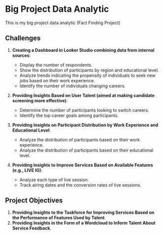 # Big Project Data Analytic
This is my big project data analytic (Fact Finding Project)
## Challenges
1. **Creating a Dashboard in Looker Studio combining data from internal sources**:
   - Display the number of respondents.
   - Show the distribution of participants by region and educational level.
   - Analyze trends indicating the propensity of individuals to seek new jobs based on their work experience.
   - Identify the number of individuals changing careers.

2. **Providing Insights Based on User Talent (aimed at making candidate screening more effective)**:
   - Determine the number of participants looking to switch careers.
   - Identify the top career goals among participants.

3. **Providing Insights on Participant Distribution by Work Experience and Educational Level**:
   - Analyze the distribution of participants based on their work experience.
   - Analyze the distribution of participants based on their educational level.

4. **Providing Insights to Improve Services Based on Available Features (e.g., LIVE IG)**:
   - Analyze each type of live session.
   - Track airing dates and the conversion rates of live sessions.

## Project Objectives
1. **Providing Insights to the Taskforce for Improving Services Based on the Performance of Features Used by Talent**.
2. **Providing Insights in the Form of a Wordcloud to Inform Talent About Service Feedback**.
